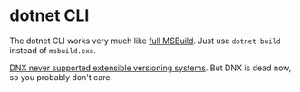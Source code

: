 # dotnet CLI

The dotnet CLI works very much like [full MSBuild](msbuild.md). Just use `dotnet build` instead of `msbuild.exe`.

[DNX never supported extensible versioning systems](https://github.com/aspnet/dnx/issues/3178). But DNX is dead now, so you probably don't care.
